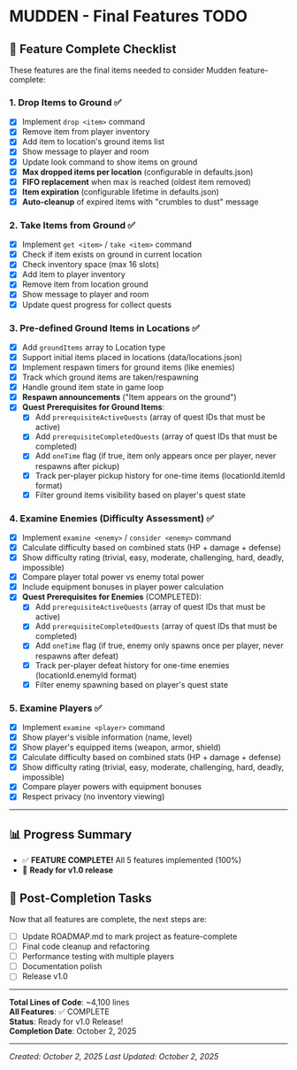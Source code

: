 # MUDDEN - Final Features TODO

## 🎯 Feature Complete Checklist

These features are the final items needed to consider Mudden feature-complete:

### 1. **Drop Items to Ground** ✅
- [x] Implement `drop <item>` command
- [x] Remove item from player inventory
- [x] Add item to location's ground items list
- [x] Show message to player and room
- [x] Update look command to show items on ground
- [x] **Max dropped items per location** (configurable in defaults.json)
- [x] **FIFO replacement** when max is reached (oldest item removed)
- [x] **Item expiration** (configurable lifetime in defaults.json)
- [x] **Auto-cleanup** of expired items with "crumbles to dust" message

### 2. **Take Items from Ground** ✅
- [x] Implement `get <item>` / `take <item>` command
- [x] Check if item exists on ground in current location
- [x] Check inventory space (max 16 slots)
- [x] Add item to player inventory
- [x] Remove item from location ground
- [x] Show message to player and room
- [x] Update quest progress for collect quests

### 3. **Pre-defined Ground Items in Locations** ✅
- [x] Add `groundItems` array to Location type
- [x] Support initial items placed in locations (data/locations.json)
- [x] Implement respawn timers for ground items (like enemies)
- [x] Track which ground items are taken/respawning
- [x] Handle ground item state in game loop
- [x] **Respawn announcements** ("Item appears on the ground")
- [x] **Quest Prerequisites for Ground Items**:
  - [x] Add `prerequisiteActiveQuests` (array of quest IDs that must be active)
  - [x] Add `prerequisiteCompletedQuests` (array of quest IDs that must be completed)
  - [x] Add `oneTime` flag (if true, item only appears once per player, never respawns after pickup)
  - [x] Track per-player pickup history for one-time items (locationId.itemId format)
  - [x] Filter ground items visibility based on player's quest state

### 4. **Examine Enemies (Difficulty Assessment)** ✅
- [x] Implement `examine <enemy>` / `consider <enemy>` command
- [x] Calculate difficulty based on combined stats (HP + damage + defense)
- [x] Show difficulty rating (trivial, easy, moderate, challenging, hard, deadly, impossible)
- [x] Compare player total power vs enemy total power
- [x] Include equipment bonuses in player power calculation
- [x] **Quest Prerequisites for Enemies** (COMPLETED):
  - [x] Add `prerequisiteActiveQuests` (array of quest IDs that must be active)
  - [x] Add `prerequisiteCompletedQuests` (array of quest IDs that must be completed)
  - [x] Add `oneTime` flag (if true, enemy only spawns once per player, never respawns after defeat)
  - [x] Track per-player defeat history for one-time enemies (locationId.enemyId format)
  - [x] Filter enemy spawning based on player's quest state

### 5. **Examine Players** ✅
- [x] Implement `examine <player>` command
- [x] Show player's visible information (name, level)
- [x] Show player's equipped items (weapon, armor, shield)
- [x] Calculate difficulty based on combined stats (HP + damage + defense)
- [x] Show difficulty rating (trivial, easy, moderate, challenging, hard, deadly, impossible)
- [x] Compare player powers with equipment bonuses
- [x] Respect privacy (no inventory viewing)

---

## 📊 Progress Summary
- ✅ **FEATURE COMPLETE!** All 5 features implemented (100%)
- 🎉 **Ready for v1.0 release**

## 🎉 Post-Completion Tasks
Now that all features are complete, the next steps are:
- [ ] Update ROADMAP.md to mark project as feature-complete
- [ ] Final code cleanup and refactoring
- [ ] Performance testing with multiple players
- [ ] Documentation polish
- [ ] Release v1.0

---

**Total Lines of Code**: ~4,100 lines  
**All Features**: ✅ COMPLETE  
**Status**: Ready for v1.0 Release!  
**Completion Date**: October 2, 2025

---
*Created: October 2, 2025*
*Last Updated: October 2, 2025*
